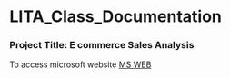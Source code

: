 # LITA_Class_Documentation

### Project Title: E commerce Sales Analysis

To access microsoft website [MS WEB](https://www.microsoft.com)
